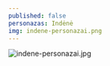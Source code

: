 ```yaml
---
published: false
personazas: Indėnė
img: indene-personazai.png
---
```

![indene-personazai.jpg]({{site.baseurl}}/img/personazai/indene-personazai.jpg)

